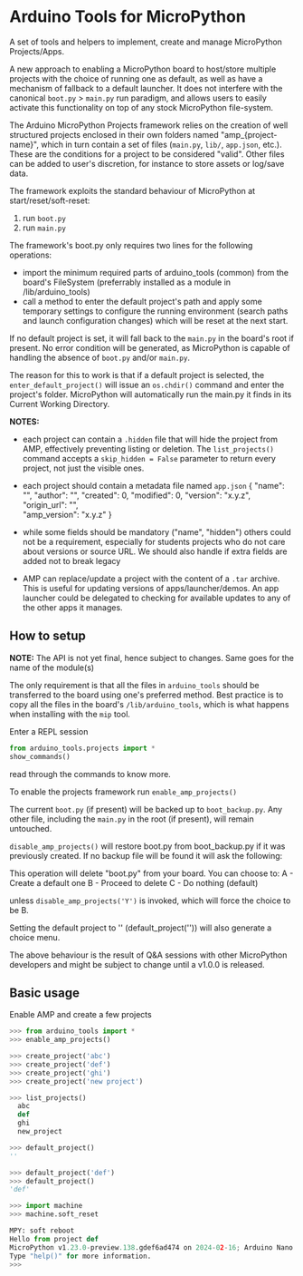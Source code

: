 # Arduino Tools for MicroPython

A set of tools and helpers to implement, create and manage MicroPython Projects/Apps.

A new approach to enabling a MicroPython board to host/store multiple projects with the choice of running one as default, as well as have a mechanism of fallback to a default launcher.
It does not interfere with the canonical `boot.py`  > `main.py` run paradigm, and allows users to easily activate this functionality on top of any stock MicroPython file-system.

The Arduino MicroPython Projects framework relies on the creation of well structured projects enclosed in their own folders named "amp_{project-name}", which in turn contain a set of files (`main.py`, `lib/`, `app.json`, etc.).
These are the conditions for a project to be considered "valid".
Other files can be added to user's discretion, for instance to store assets or log/save data.

The framework exploits the standard behaviour of MicroPython at start/reset/soft-reset:

1. run `boot.py`
1. run `main.py`

The framework's boot.py only requires two lines for the following operations:

- import the minimum required parts of arduino_tools (common) from the board's FileSystem (preferrably installed as a module in /lib/arduino_tools)
- call a method to enter the default project's path and apply some temporary settings to configure the running environment (search paths and launch configuration changes) which will be reset at the next start.

If no default project is set, it will fall back to the `main.py` in the board's root if present.
No error condition will be generated, as MicroPython is capable of handling the absence of `boot.py` and/or `main.py`.

The reason for this to work is that if a default project is selected, the `enter_default_project()` will issue an `os.chdir()` command and enter the project's folder.
MicroPython will automatically run the main.py it finds in its Current Working Directory.

**NOTES:**

- each project can contain a `.hidden` file that will hide the project from AMP, effectively preventing listing or deletion.
The `list_projects()` command accepts a `skip_hidden = False` parameter to return every project, not just the visible ones.

- each project should contain a metadata file named `app.json`
  {
    "name": "",
    "author": "",
    "created": 0,
    "modified": 0,
    "version": "x.y.z",
    "origin_url": "",  
    "amp_version": "x.y.z"
  }
- while some fields should be mandatory ("name", "hidden") others could not be a requirement, especially for students projects who do not care about versions or source URL.
We should also handle if extra fields are added not to break legacy

- AMP can replace/update a project with the content of a `.tar` archive.
This is useful for updating versions of apps/launcher/demos.
An app launcher could be delegated to checking for available updates to any of the other apps it manages.

## How to setup

**NOTE:** The API is not yet final, hence subject to changes.
Same goes for the name of the module(s)

The only requirement is that all the files in `arduino_tools` should be transferred to the board using one's preferred method.
Best practice is to copy all the files in the board's `/lib/arduino_tools`, which is what happens when installing with the `mip` tool.

Enter a REPL session

```python
from arduino_tools.projects import *
show_commands()
```

read through the commands to know more.

To enable the projects framework run
`enable_amp_projects()`

The current `boot.py` (if present) will be backed up to `boot_backup.py`.
Any other file, including the `main.py` in the root (if present), will remain untouched.

`disable_amp_projects()` will restore boot.py from boot_backup.py if it was previously created.
If no backup file will be found it will ask the following:

This operation will delete "boot.py" from your board.
You can choose to:
A - Create a default one
B - Proceed to delete
C - Do nothing (default)

unless `disable_amp_projects('Y')` is invoked, which will force the choice to be B.

Setting the default project to '' (default_project('')) will also generate a choice menu.

The above behaviour is the result of Q&A sessions with other MicroPython developers and might be subject to change until a v1.0.0 is released.

## Basic usage

Enable AMP and create a few projects

```python
>>> from arduino_tools import *
>>> enable_amp_projects()

>>> create_project('abc')
>>> create_project('def')
>>> create_project('ghi')
>>> create_project('new project')

>>> list_projects()
  abc
  def
  ghi
  new_project

>>> default_project()
''

>>> default_project('def')
>>> default_project()
'def'

>>> import machine
>>> machine.soft_reset

MPY: soft reboot
Hello from project def
MicroPython v1.23.0-preview.138.gdef6ad474 on 2024-02-16; Arduino Nano ESP32 with ESP32S3
Type "help()" for more information.
>>> 
```
